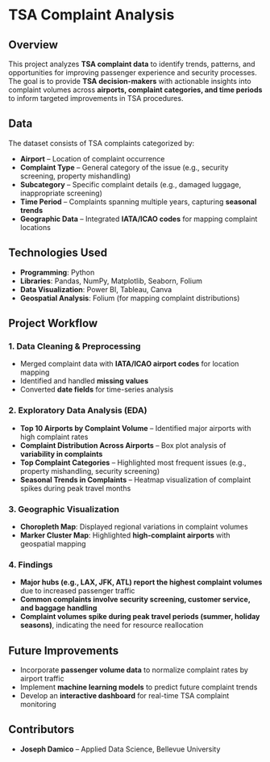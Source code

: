 # TSA Complaint Analysis  

## Overview  
This project analyzes **TSA complaint data** to identify trends, patterns, and opportunities for improving passenger experience and security processes. The goal is to provide **TSA decision-makers** with actionable insights into complaint volumes across **airports, complaint categories, and time periods** to inform targeted improvements in TSA procedures.  

## Data  
The dataset consists of TSA complaints categorized by:  
- **Airport** – Location of complaint occurrence  
- **Complaint Type** – General category of the issue (e.g., security screening, property mishandling)  
- **Subcategory** – Specific complaint details (e.g., damaged luggage, inappropriate screening)  
- **Time Period** – Complaints spanning multiple years, capturing **seasonal trends**  
- **Geographic Data** – Integrated **IATA/ICAO codes** for mapping complaint locations  

## Technologies Used  
- **Programming**: Python  
- **Libraries**: Pandas, NumPy, Matplotlib, Seaborn, Folium  
- **Data Visualization**: Power BI, Tableau, Canva  
- **Geospatial Analysis**: Folium (for mapping complaint distributions)  

## Project Workflow  
### 1. Data Cleaning & Preprocessing  
- Merged complaint data with **IATA/ICAO airport codes** for location mapping  
- Identified and handled **missing values**  
- Converted **date fields** for time-series analysis  

### 2. Exploratory Data Analysis (EDA)  
- **Top 10 Airports by Complaint Volume** – Identified major airports with high complaint rates  
- **Complaint Distribution Across Airports** – Box plot analysis of **variability in complaints**  
- **Top Complaint Categories** – Highlighted most frequent issues (e.g., property mishandling, security screening)  
- **Seasonal Trends in Complaints** – Heatmap visualization of complaint spikes during peak travel months  

### 3. Geographic Visualization  
- **Choropleth Map**: Displayed regional variations in complaint volumes  
- **Marker Cluster Map**: Highlighted **high-complaint airports** with geospatial mapping  

### 4. Findings  
- **Major hubs (e.g., LAX, JFK, ATL) report the highest complaint volumes** due to increased passenger traffic  
- **Common complaints involve security screening, customer service, and baggage handling**  
- **Complaint volumes spike during peak travel periods (summer, holiday seasons)**, indicating the need for resource reallocation  

## Future Improvements  
- Incorporate **passenger volume data** to normalize complaint rates by airport traffic  
- Implement **machine learning models** to predict future complaint trends  
- Develop an **interactive dashboard** for real-time TSA complaint monitoring  

## Contributors  
- **Joseph Damico** – Applied Data Science, Bellevue University  
